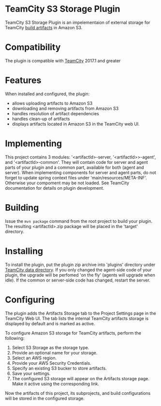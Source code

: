 # TeamCity S3 Storage Plugin

TeamCity S3 Storage Plugin is an impelementaion of external storage for TeamCity [build artifacts](https://confluence.jetbrains.com/display/TCDL/Build+Artifact) in Amazon S3.

# Compatibility

The plugin is compatible with [TeamCity](https://www.jetbrains.com/teamcity/download/) 2017.1 and greater

# Features

When installed and configured, the plugin:
* allows uploading artifacts to Amazon S3
* downloading and removing artifacts from Amazon S3
* handles resolution of artifact dependencies
* handles clean-up of artifacts 
* displays artifacts located in Amazon S3 in the TeamCity web UI.

# Implementing 
 This project contains 3 modules: '\<artifactId>-server, '\<artifactId>>-agent', and '\<artifactId>-common'. They will contain code for server and agent parts of your plugin and a common part, available for both (agent and server). When implementing components for server and agent parts, do not forget to update spring context files under 'main/resources/META-INF'. Otherwise your compoment may be not loaded. See TeamCity documentation for details on plugin development.

# Building 
 Issue the `mvn package` command from the root project to build your plugin. The resulting \<artifactId>.zip package will be placed in the 'target' directory. 
 
# Installing

To install the plugin, put the plugin zip archive into 'plugins' directory under [TeamCity data directory](https://confluence.jetbrains.com/display/TCDL/TeamCity+Data+Directory). 
If you only changed the agent-side code of your plugin, the upgrade will be perfomed 'on the fly' (agents will upgrade when idle). 
If the common or server-side code has changed, restart the server.

# Configuring 

The plugin adds the Artifacts Storage tab to the Project Settings page in the TeamCity Web UI. 
The tab lists the internal TeamCity artifacts storage is displayed by default and is marked as active.

To configure Amazon S3 storage for TeamCity artifacts, perform the following:
1. Select S3 Storage as the storage type.
2. Provide an optional name for your storage.
3. Select an AWS region.
4. Provide your AWS Security Credentials.
5. Specify an existing S3 bucker to store artifacts.
6. Save your settings.
7. The configured S3 storage will appear on the Artifacts storage page. Make it active using the corresponding link.

Now the artifacts of this project, its subprojects, and build configurations will be stored in the configured storage.
